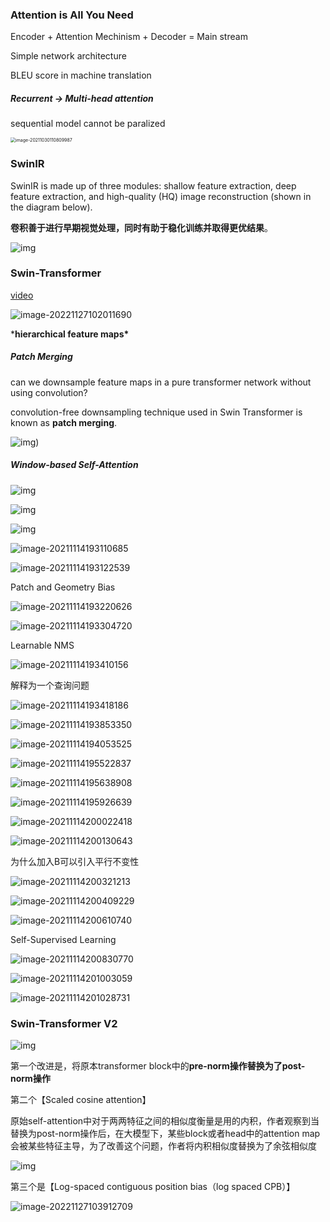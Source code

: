 ### Attention is All You Need

Encoder + Attention Mechinism + Decoder = Main stream

Simple network architecture

BLEU score in machine translation

##### Recurrent -> Multi-head attention

sequential model cannot be paralized

<img src="https://chqwer2.github.io/img/Typora/image-20211030110809987.png" alt="image-20211030110809987" style="zoom:50%;" />





### SwinIR

SwinIR is made up of three modules: shallow feature extraction, deep feature extraction, and high-quality (HQ) image reconstruction (shown in the diagram below).

**卷积善于进行早期视觉处理，同时有助于稳化训练并取得更优结果**。

![img](/Users/haochen/Desktop/Python%20Project/chqwer2.github.io/img/Typora/SwinIR-1024x364.png)



### Swin-Transformer

[video](https://www.bilibili.com/video/BV1eb4y1k7fj/?spm_id_from=333.788.recommend_more_video.-1)

![image-20221127102011690](/Users/haochen/Desktop/Python%20Project/chqwer2.github.io/img/Typora/image-20221127102011690.png)



***hierarchical feature maps\***

##### Patch Merging

can we downsample feature maps in a pure transformer network without using convolution?

convolution-free downsampling technique used in Swin Transformer is known as **patch merging**.

![img](https://miro.medium.com/max/1400/1*0MDU8PIJ-wS_fpz-48xGJQ.gif))

##### Window-based Self-Attention

![img](/Users/haochen/Desktop/Python%20Project/chqwer2.github.io/img/Typora/1*XbTV-X6eZ8iXEvhsl04N8Q.gif)

![img](/Users/haochen/Desktop/Python%20Project/chqwer2.github.io/img/Typora/1*sincgodQpiqGet67un55rg.gif)



![img](/Users/haochen/Desktop/Python%20Project/chqwer2.github.io/img/Typora/1*qJ6egEhj-KtW1MAJ-sxwxQ.gif)







![image-20211114193110685](https://chqwer2.github.io/img/Typora/image-20211114193110685.png)

![image-20211114193122539](https://chqwer2.github.io/img/Typora/image-20211114193122539.png)

Patch and Geometry Bias

![image-20211114193220626](https://chqwer2.github.io/img/Typora/image-20211114193220626.png)

![image-20211114193304720](https://chqwer2.github.io/img/Typora/image-20211114193304720.png)

Learnable NMS

![image-20211114193410156](https://chqwer2.github.io/img/Typora/image-20211114193410156.png)

解释为一个查询问题

![image-20211114193418186](https://chqwer2.github.io/img/Typora/image-20211114193418186.png)

![image-20211114193853350](https://chqwer2.github.io/img/Typora/image-20211114193853350.png)







![image-20211114194053525](https://chqwer2.github.io/img/Typora/image-20211114194053525.png)

![image-20211114195522837](https://chqwer2.github.io/img/Typora/image-20211114195522837.png)

![image-20211114195638908](https://chqwer2.github.io/img/Typora/image-20211114195638908.png)

![image-20211114195926639](https://chqwer2.github.io/img/Typora/image-20211114195926639.png)

![image-20211114200022418](https://chqwer2.github.io/img/Typora/image-20211114200022418.png)

![image-20211114200130643](https://chqwer2.github.io/img/Typora/image-20211114200130643.png)

为什么加入B可以引入平行不变性

![image-20211114200321213](https://chqwer2.github.io/img/Typora/image-20211114200321213.png)

![image-20211114200409229](https://chqwer2.github.io/img/Typora/image-20211114200409229.png)

![image-20211114200610740](https://chqwer2.github.io/img/Typora/image-20211114200610740.png)

Self-Supervised Learning

![image-20211114200830770](https://chqwer2.github.io/img/Typora/image-20211114200830770.png)

![image-20211114201003059](https://chqwer2.github.io/img/Typora/image-20211114201003059.png)

![image-20211114201028731](https://chqwer2.github.io/img/Typora/image-20211114201028731.png)

### Swin-Transformer V2

![img](/Users/haochen/Desktop/Python%20Project/chqwer2.github.io/img/Typora/v2-0e6adf516e16f75c79b9096019d4caad_1440w.webp)

第一个改进是，将原本transformer block中的**pre-norm操作替换为了post-norm操作**

第二个【Scaled cosine attention】

原始self-attention中对于两两特征之间的相似度衡量是用的内积，作者观察到当替换为post-norm操作后，在大模型下，某些block或者head中的attention map会被某些特征主导，为了改善这个问题，作者将内积相似度替换为了余弦相似度

![img](/Users/haochen/Desktop/Python%20Project/chqwer2.github.io/img/Typora/v2-db7d7b8d5e40c7af67c6e32a4da3aac9_1440w.png)

第三个是【Log-spaced contiguous position bias（log spaced CPB）】

![image-20221127103912709](/Users/haochen/Desktop/Python%20Project/chqwer2.github.io/img/Typora/image-20221127103912709.png)

